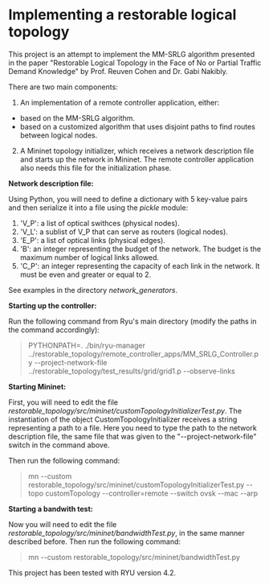 # Implementing a restorable logical topology

This project is an attempt to implement the MM-SRLG algorithm presented in the paper "Restorable Logical Topology in the Face of No or Partial Traffic Demand Knowledge" by Prof. Reuven Cohen and Dr. Gabi Nakibly.

There are two main components:

1. An implementation of a remote controller application, either:
 * based on the MM-SRLG algorithm.
 * based on a customized algorithm that uses disjoint paths to find routes between logical nodes.
2. A Mininet topology initializer, which receives a network description file and starts up the network in Mininet. The remote controller application also needs this file for the initialization phase.

**Network description file:**

Using Python, you will need to define a dictionary with 5 key-value pairs and then serialize it into a file using the *pickle* module:

1. 'V_P': a list of optical swithces (physical nodes).
2. 'V_L': a sublist of V_P that can serve as routers (logical nodes).
3. 'E_P': a list of optical links (physical edges).
4. 'B': an integer representing the budget of the network. The budget is the maximum number of logical links allowed.
5. 'C_P': an integer representing the capacity of each link in the network. It must be even and greater or equal to 2.

See examples in the directory *network_generators*.

**Starting up the controller:**

Run the following command from Ryu's main directory (modify the paths in the command accordingly):
> PYTHONPATH=. ./bin/ryu-manager ../restorable_topology/remote_controller_apps/MM_SRLG_Controller.py --project-network-file ../restorable_topology/test_results/grid/grid1.p --observe-links

**Starting Mininet:**

First, you will need to edit the file *restorable_topology/src/mininet/customTopologyInitializerTest.py*. The instantiation of the object CustomTopologyInitializer receives a string representing a path to a file. Here you need to type the path to the network description file, the same file that was given to the "--project-network-file" switch in the command above.

Then run the following command:
> mn --custom restorable_topology/src/mininet/customTopologyInitializerTest.py --topo customTopology --controller=remote --switch ovsk --mac --arp

**Starting a bandwith test:**

Now you will need to edit the file *restorable_topology/src/mininet/bandwidthTest.py*, in the same manner described before. Then run the following command:
> mn --custom restorable_topology/src/mininet/bandwidthTest.py



This project has been tested with RYU version 4.2.
